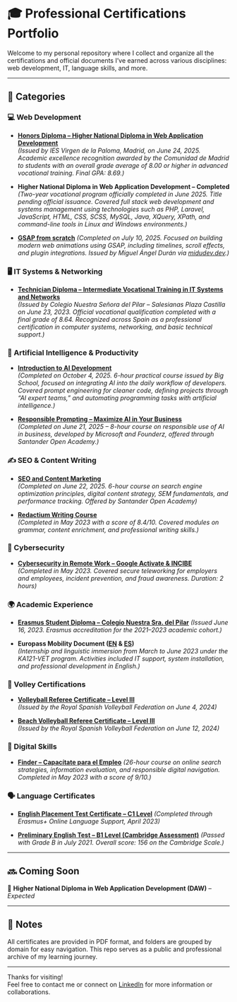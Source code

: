# 🎓 Professional Certifications Portfolio

Welcome to my personal repository where I collect and organize all the certifications and official documents I’ve earned across various disciplines: web development, IT, language skills, and more.

---

## 📁 Categories

### 💻 Web Development

- [**Honors Diploma – Higher National Diploma in Web Application Development**](/💻%20Web%20Development/honors-diploma-daw.pdf)  
  _(Issued by IES Virgen de la Paloma, Madrid, on June 24, 2025. Academic excellence recognition awarded by the Comunidad de Madrid to students with an overall grade average of 8.00 or higher in advanced vocational training. Final GPA: 8.69.)_

- **Higher National Diploma in Web Application Development – Completed**  
  _(Two-year vocational program officially completed in June 2025. Title pending official issuance. Covered full stack web development and systems management using technologies such as PHP, Laravel, JavaScript, HTML, CSS, SCSS, MySQL, Java, XQuery, XPath, and command-line tools in Linux and Windows environments.)_

- [**GSAP from scratch**](/💻%20Web%20Development/gsap-from-scratch.pdf)
  _(Completed on July 10, 2025. Focused on building modern web animations using GSAP, including timelines, scroll effects, and plugin integrations. Issued by Miguel Ángel Durán via [midudev.dev](https://midu.dev).)_

### 🖥️ IT Systems & Networking

- [**Technician Diploma – Intermediate Vocational Training in IT Systems and Networks**](/🖥%EF%B8%8F%20IT%20Systems%20%26%20Networking/technician-diploma-it-systems-and-networks.pdf)  
  _(Issued by Colegio Nuestra Señora del Pilar – Salesianas Plaza Castilla on June 23, 2023. Official vocational qualification completed with a final grade of 8.64. Recognized across Spain as a professional certification in computer systems, networking, and basic technical support.)_

### 🤖 Artificial Intelligence & Productivity

- [**Introduction to AI Development**](/🤖%20Artificial%20Intelligence%20%26%20Productivity/introduction-to-ai-development.pdf)  
  _(Completed on October 4, 2025. 6-hour practical course issued by Big School, focused on integrating AI into the daily workflow of developers. Covered prompt engineering for cleaner code, defining projects through “AI expert teams,” and automating programming tasks with artificial intelligence.)_

- [**Responsible Prompting – Maximize AI in Your Business**](/🤖%20Artificial%20Intelligence%20%26%20Productivity/responsible-prompting-maximize-ai.pdf)  
  _(Completed on June 21, 2025 – 8-hour course on responsible use of AI in business, developed by Microsoft and Founderz, offered through Santander Open Academy.)_

### ✍️ SEO & Content Writing

- [**SEO and Content Marketing**](/✍%EF%B8%8F%20SEO%20%26%20Content%20Writing/seo-and-content-marketing.pdf)  
  _(Completed on June 22, 2025. 6-hour course on search engine optimization principles, digital content strategy, SEM fundamentals, and performance tracking. Offered by Santander Open Academy)_
  
- [**Redactium Writing Course**](/✍%EF%B8%8F%20SEO%20%26%20Content%20Writing/redactium-writing-course.pdf)  
  _(Completed in May 2023 with a score of 8.4/10. Covered modules on grammar, content enrichment, and professional writing skills.)_

### 🔐 Cybersecurity

- [**Cybersecurity in Remote Work – Google Activate & INCIBE**](/%F0%9F%94%90%20Cybersecurity/cybersecurity-remote-work.pdf)  
  _(Completed in May 2023. Covered secure teleworking for employers and employees, incident prevention, and fraud awareness. Duration: 2 hours)_

### 🌍 Academic Experience

- [**Erasmus Student Diploma – Colegio Nuestra Sra. del Pilar**](/🌍%20Academic%20Experience/erasmus-student-diploma.pdf)
  _(Issued June 16, 2023. Erasmus accreditation for the 2021–2023 academic cohort.)_

- **Europass Mobility Document ([EN](/🌍%20Academic%20Experience/europass-mobility-document-en.pdf) & [ES](/🌍%20Academic%20Experience/europass-mobility-document-es.pdf))**  
  _(Internship and linguistic immersion from March to June 2023 under the KA121-VET program. Activities included IT support, system installation, and professional development in English.)_

### 🏐 Volley Certifications

- [**Volleyball Referee Certificate – Level III**](/🏐%20Volley%20Certifications/volleyball-referee-certificate-level-3.pdf)  
  _(Issued by the Royal Spanish Volleyball Federation on June 4, 2024)_

- [**Beach Volleyball Referee Certificate – Level III**](/🏐%20Volley%20Certifications/beach-volleyball-referee-certificate-level-3.pdf)  
  _(Issued by the Royal Spanish Volleyball Federation on June 12, 2024)_

### 🧠 Digital Skills

- [**Finder – Capacítate para el Empleo**](/🧠%20Digital%20Skills/finder-capacitate-para-el-empleo.pdf)
  _(26-hour course on online search strategies, information evaluation, and responsible digital navigation. Completed in May 2023 with a score of 9/10.)_

### 🗣️ Language Certificates

- [**English Placement Test Certificate – C1 Level**](/🗣%EF%B8%8F%20Language%20Certificates/english-placement-test-c1.pdf) 
  _(Completed through Erasmus+ Online Language Support, April 2023)_

- [**Preliminary English Test – B1 Level (Cambridge Assessment)**](/🗣%EF%B8%8F%20Language%20Certificates/preliminary-english-test-b1.pdf)
  _(Passed with Grade B in July 2021. Overall score: 156 on the Cambridge Scale.)_

---

## 🔜 Coming Soon

📌 **Higher National Diploma in Web Application Development (DAW)** – _Expected_

---

## 🧾 Notes

All certificates are provided in PDF format, and folders are grouped by domain for easy navigation. This repo serves as a public and professional archive of my learning journey.

---

Thanks for visiting!  
Feel free to contact me or connect on [LinkedIn](https://linkedin.com/in/javierarrua) for more information or collaborations.

